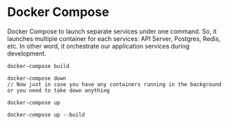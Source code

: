 # Docker Compose

Docker Compose to launch separate services under one command. So, it launches multiple container for each services: API Server, Postgres, Redis, etc. In other word, it orchestrate our application services during development.

```text
docker-compose build

docker-compose down
// Now just in case you have any containers running in the background or you need to take down anything

docker-compose up

docker-compose up --build
```





